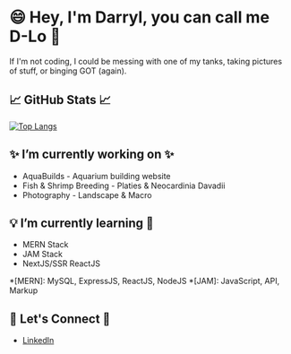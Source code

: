 # 😄 Hey, I'm Darryl, you can call me D-Lo 👋

 If I'm not coding, I could be messing with one of my tanks, taking pictures of stuff, or binging GOT (again).

## 📈 GitHub Stats 📈 
[![Top Langs](https://github-readme-stats.vercel.app/api/top-langs/?username=dmlcn6&layout=compact&langs_count=8)](https://github.com/dmlcn6/github-readme-stats)

## ✨ I’m currently working on ✨
+ AquaBuilds - Aquarium building website
+ Fish & Shrimp Breeding - Platies & Neocardinia Davadii
+ Photography - Landscape & Macro

## :bulb: I’m currently learning 🤔
+ MERN Stack
+ JAM Stack 
+ NextJS/SSR ReactJS

*[MERN]: MySQL, ExpressJS, ReactJS, NodeJS
*[JAM]: JavaScript, API, Markup

## 💬 Let's Connect 💬
+ [LinkedIn](https://www.linkedin.com/in/darryllopez07/)

<!--
**dmlcn6/dmlcn6** is a ✨ _special_ ✨ repository because its `README.md` (this file) appears on your GitHub profile.

Here are some ideas to get you started:

- 🔭 I’m currently working on ...
- 🌱 I’m currently learning ...
- 👯 I’m looking to collaborate on ...
- 🤔 I’m looking for help with ...
- 💬 Ask me about ...
- 📫 How to reach me: ...
- 😄 Pronouns: ...
- ⚡ Fun fact: ...
-->
